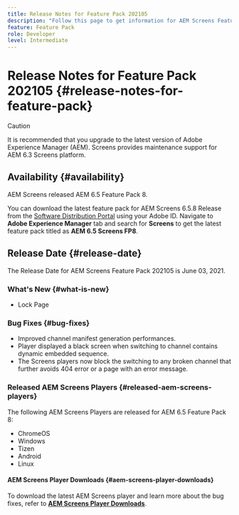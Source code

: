 ```yaml
---
title: Release Notes for Feature Pack 202105
description: "Follow this page to get information for AEM Screens Feature Pack 202105 released on June 01, 2021."
feature: Feature Pack
role: Developer
level: Intermediate
---
```

# Release Notes for Feature Pack 202105 {#release-notes-for-feature-pack}

>[!CAUTION]
>It is recommended that you upgrade to the latest version of Adobe Experience Manager (AEM). Screens provides maintenance support for AEM 6.3 Screens platform.

## Availability {#availability}

AEM Screens released AEM 6.5 Feature Pack 8.

You can download the latest feature pack for AEM Screens 6.5.8 Release from the [Software Distribution Portal](https://experience.adobe.com/#/downloads/content/software-distribution/en/aem.html) using your Adobe ID. Navigate to **Adobe Experience Manager** tab and search for **Screens** to get the latest feature pack titled as **AEM 6.5 Screens FP8**.

## Release Date {#release-date}

The Release Date for AEM Screens Feature Pack 202105 is June 03, 2021.

### What's New {#what-is-new}

* Lock Page

### Bug Fixes {#bug-fixes}

* Improved channel manifest generation performances.
* Player displayed a black screen when switching to channel contains dynamic embedded sequence.
* The Screens players now block the switching to any broken channel that further avoids 404 error or a page with an error message.

### Released AEM Screens Players {#released-aem-screens-players}

The following AEM Screens Players are released for AEM 6.5 Feature Pack 8:

* ChromeOS
* Windows
* Tizen
* Android
* Linux

#### AEM Screens Player Downloads  {#aem-screens-player-downloads}

To download the latest AEM Screens player and learn more about the bug fixes, refer to **[AEM Screens Player Downloads](https://download.macromedia.com/screens/index.html)**.
